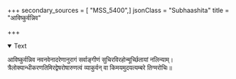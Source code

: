+++
secondary_sources = [ "MSS_5400",]
jsonClass = "Subhaashita"
title = "आविष्कुर्वन्निव"

+++

<details open><summary>Text</summary>

आविष्कुर्वन्निव नवनवेनादरेणानुरागं सर्वाङ्गीणं सुचिरविरहोन्मूर्च्छितायां नलिन्याम्।  
त्रैलोक्यान्धीकरणतिमिरद्वेषरोषारुणत्वं व्याकुर्वन् वा किमयमुदयत्यम्बरे तिग्मरोचिः॥
</details>
